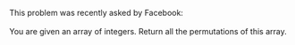 This problem was recently asked by Facebook:
<br><br>
You are given an array of integers. Return all the permutations of this array.
